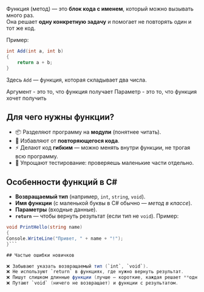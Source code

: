 Функция (метод) — это **блок кода с именем**, который можно вызывать много раз.  
Она решает **одну конкретную задачу** и помогает не повторять один и тот же код.

Пример:
```csharp
int Add(int a, int b)  
{
    return a + b;
}
```
Здесь `Add` — функция, которая складывает два числа.

Аргумент - это то, что функция получает
Параметр - это то, что функция хочет получить
## Для чего нужны функции?

- 📦 Разделяют программу на **модули** (понятнее читать).
- 🔁 Избавляют от **повторяющегося кода**.
- ⚡ Делают код **гибким** — можно менять внутри функции, не трогая всю программу.
- 🧩 Упрощают тестирование: проверяешь маленькие части отдельно.

## Особенности функций в C#
- **Возвращаемый тип** (например, `int`, `string`, `void`).
- **Имя функции** (с маленькой буквы в C# обычно — _метод в классе_).
- **Параметры** (входные данные).
- **`return`** — чтобы вернуть результат (если тип не `void`).
Пример:

```csharp
void PrintHello(string name)
{     
Console.WriteLine("Привет, " + name + "!");
}```

## Частые ошибки новичков

❌ Забывают указать возвращаемый тип (`int`, `void`).  
❌ Не используют `return` в функциях, где нужно вернуть результат.  
❌ Пишут слишком длинные функции (лучше — короткие, каждая решает **одну задачу**).  
❌ Путают `void` (ничего не возвращает) и функции с результатом.